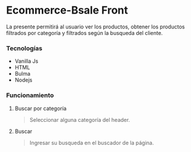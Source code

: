 # Ecommerce-Bsale Front

La presente permitirá al usuario ver los productos, obtener los productos filtrados por categoría y filtrados según la busqueda del cliente.

### Tecnologías

- Vanilla Js
- HTML
- Bulma
- Nodejs

### Funcionamiento

1. Buscar por categoría

   > Seleccionar alguna categoría del header.

2. Buscar
   > Ingresar su busqueda en el buscador de la página.
